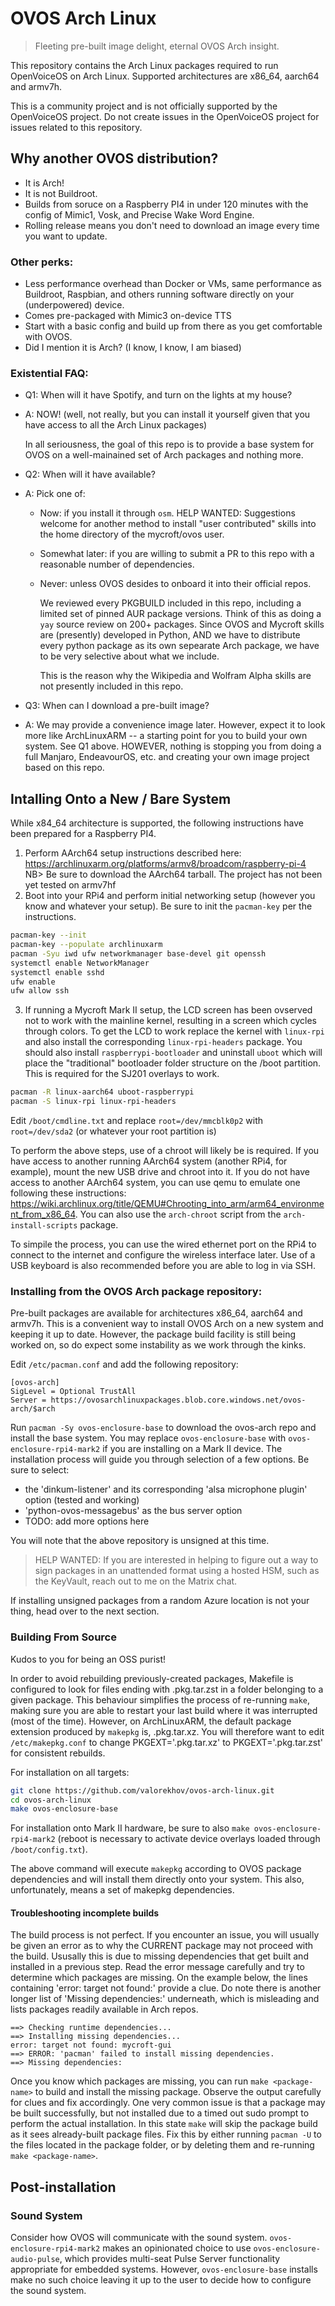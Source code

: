 # OVOS Arch Linux

> Fleeting pre-built image delight, eternal OVOS Arch insight.

This repository contains the Arch Linux packages required to run OpenVoiceOS on Arch Linux. Supported architectures are x86_64, aarch64 and armv7h.

This is a community project and is not officially supported by the OpenVoiceOS project. Do not create issues in the OpenVoiceOS project 
for issues related to this repository. 

## Why another OVOS distribution?
- It is Arch!
- It is not Buildroot. 
- Builds from soruce on a Raspberry PI4 in under 120 minutes with the config of Mimic1, Vosk, and Precise Wake Word Engine.
- Rolling release means you don't need to download an image every time you want to update.

### Other perks:
- Less performance overhead than Docker or VMs, same performance as Buildroot, Raspbian, and others running software directly on your (underpowered) device.
- Comes pre-packaged with Mimic3 on-device TTS
- Start with a basic config and build up from there as you get comfortable with OVOS.
- Did I mention it is Arch? (I know, I know, I am biased)

### Existential FAQ:
- Q1: When will it have Spotify, and turn on the lights at my house?
- A: NOW! (well, not really, but you can install it yourself given that you have access to all the Arch Linux packages)
     
     In all seriousness, the goal of this repo is to provide a base system for OVOS on a well-mainained set of Arch packages and nothing more.

- Q2: When will it have <insert awesome community skill> available?
- A: Pick one of:
     - Now: if you install it through `osm`. 
            HELP WANTED: Suggestions welcome for another method to install "user contributed" skills into the home directory of the mycroft/ovos user.
     - Somewhat later: if you are willing to submit a PR to this repo with a reasonable number of dependencies.
     - Never: unless OVOS desides to onboard it into their official repos. 

         We reviewed every PKGBUILD included in this repo, including a limited set of pinned AUR package versions. 
         Think of this as doing a `yay` source review on 200+ packages. Since OVOS and Mycroft skills are (presently) developed in Python,
         AND we have to distribute every python package as its own sepearate Arch package, we have to be very selective about what we include.  

         This is the reason why the Wikipedia and Wolfram Alpha skills are not presently included in this repo. 
     
- Q3: When can I download a pre-built image?
- A: We may provide a convenience image later. However, expect it to look more like ArchLinuxARM -- a starting point for you to build your own system.
     See Q1 above. HOWEVER, nothing is stopping you from doing a full Manjaro, EndeavourOS, etc. and creating your own image project based on this repo. 


## Intalling Onto a New / Bare System
While x84_64 architecture is supported, the following instructions have been prepared for a Raspberry PI4. 

1. Perform AArch64 setup instructions described here: https://archlinuxarm.org/platforms/armv8/broadcom/raspberry-pi-4
   NB> Be sure to download the AArch64 tarball. The project has not been yet tested on armv7hf
2. Boot into your RPi4 and perform initial networking setup (however you know and whatever your setup). Be sure
   to init the `pacman-key` per the instructions.
```sh
pacman-key --init
pacman-key --populate archlinuxarm
pacman -Syu iwd ufw networkmanager base-devel git openssh
systemctl enable NetworkManager
systemctl enable sshd
ufw enable
ufw allow ssh
```
3. If running a Mycroft Mark II setup, the LCD screen has been ovserved not to work with the mainline kernel, resulting 
   in a screen which cycles through colors. To get the LCD to work replace the kernel with `linux-rpi` and also install
   the corresponding `linux-rpi-headers` package. You should also install `raspberrypi-bootloader` and uninstall `uboot` 
   which will place the "traditional" bootloader folder structure on the /boot partition. This is required for the 
   SJ201 overlays to work. 

```sh
pacman -R linux-aarch64 uboot-raspberrypi
pacman -S linux-rpi linux-rpi-headers 
```

Edit `/boot/cmdline.txt` and replace `root=/dev/mmcblk0p2` with `root=/dev/sda2` (or whatever your root partition is)

To perform the above steps, use of a chroot will likely be is required. If you have access to another running AArch64 system 
(another RPi4, for example), mount the new USB drive and chroot into it. If you do not have access to another AArch64 system,
you can use qemu to emulate one following these instructions: https://wiki.archlinux.org/title/QEMU#Chrooting_into_arm/arm64_environment_from_x86_64. You can also use the `arch-chroot` script from the `arch-install-scripts` package.

To simpile the process, you can use the wired ethernet port on the RPi4 to connect to the internet and configure the
wireless interface later. Use of a USB keyboard is also recommended before you are able to log in via SSH.

### Installing from the OVOS Arch package repository:
Pre-built packages are available for architectures x86_64, aarch64 and armv7h. This is a convenient way to install OVOS Arch on a new system and keeping it up to date.
However, the package build facility is still being worked on, so do expect some instability as we work through the kinks.

Edit `/etc/pacman.conf` and add the following repository:
```
[ovos-arch]
SigLevel = Optional TrustAll
Server = https://ovosarchlinuxpackages.blob.core.windows.net/ovos-arch/$arch
```
Run `pacman -Sy ovos-enclosure-base` to download the ovos-arch repo and install the base system. You may replace `ovos-enclosure-base` with `ovos-enclosure-rpi4-mark2` if you are installing on a Mark II device.
The installation process will guide you through selection of a few options. Be sure to select:
- the 'dinkum-listener' and its corresponding 'alsa microphone plugin' option (tested and working)
- 'python-ovos-messagebus' as the bus server option
- TODO: add more options here

You will note that the above repository is unsigned at this time.

> HELP WANTED: If you are interested in helping to figure out a way to sign packages in an unattended format using a hosted HSM, such as the KeyVault, reach out to me on the Matrix chat. 

If installing unsigned packages from a random Azure location is not your thing, head over to the next section. 


### Building From Source
Kudos to you for being an OSS purist!

In order to avoid rebuilding previously-created packages, Makefile is configured to look for files ending with .pkg.tar.zst in a folder belonging to a given package.
This behaviour simplifies the process of re-running `make`, making sure you are able to restart your last build where it was interrupted (most of the time). 
However, on ArchLinuxARM, the default package extension produced by `makepkg` is, .pkg.tar.xz. You will therefore  want to edit `/etc/makepkg.conf` to change 
PKGEXT='.pkg.tar.xz' to PKGEXT='.pkg.tar.zst' for consistent rebuilds. 

For installation on all targets:
```sh
git clone https://github.com/valorekhov/ovos-arch-linux.git
cd ovos-arch-linux
make ovos-enclosure-base
```
For installation onto Mark II hardware, be sure to also `make ovos-enclosure-rpi4-mark2` (reboot is necessary to activate device overlays loaded through `/boot/config.txt`).

The above command will execute `makepkg` according to OVOS package dependencies and will install them directly onto your system. This also, unfortunately, means a set of makepkg dependencies.


#### Troubleshooting incomplete builds
The build process is not perfect. If you encounter an issue, you will usually be given an error as to why the CURRENT package may not proceed with the build. Ususally this is due to missing dependencies that
get built and installed in a previous step. Read the error message carefully and try to determine which packages are missing. On the example below, the lines containing 'error: target not found:' provide a clue.
Do note there is another longer list of 'Missing dependencies:' underneath, which is misleading and lists packages readily available in Arch repos.
```
==> Checking runtime dependencies...
==> Installing missing dependencies...
error: target not found: mycroft-gui
==> ERROR: 'pacman' failed to install missing dependencies.
==> Missing dependencies:
```

Once you know which packages are missing, you can run `make <package-name>` to build and install the missing package. Observe the output carefully for clues and fix accordingly. One very common issue is that
a package may be built successfully, but not installed due to a timed out sudo prompt to perform the actual installation. In this state `make` will skip the package build as it sees already-built package files.
Fix this by either running `pacman -U` to the files located in the package folder, or by deleting them and re-running `make <package-name>`.

## Post-installation

### Sound System
Consider how OVOS will communicate with the sound system. `ovos-enclosure-rpi4-mark2` makes an opinionated choice to use `ovos-enclosure-audio-pulse`, which provides multi-seat Pulse Server functionality appropriate
for embedded systems. However, `ovos-enclosure-base` installs make no such choice leaving it up to the user to decide how to configure the sound system. 

